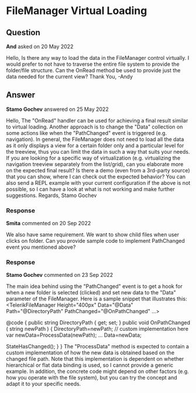 # FileManager Virtual Loading

## Question

**And** asked on 20 May 2022

Hello, Is there any way to load the data in the FileManager control virtually. I would prefer to not have to traverse the entire file system to provide the folder/file structure. Can the OnRead method be used to provide just the data needed for the current view? Thank You, -Andy

## Answer

**Stamo Gochev** answered on 25 May 2022

Hello, The "OnRead" handler can be used for achieving a final result similar to virtual loading. Another approach is to change the "Data" collection on some actions like when the "PathChanged" event is triggered (e.g. navigation). In general, the FileManager does not need to load all the data as it only displays a view for a certain folder only and a particular level for the treeview, thus you can limit the data in such a way that suits your needs. If you are looking for a specific way of virtualization (e.g. virtualizing the navigation treeview separately from the list/grid), can you elaborate more on the expected final result? Is there a demo (even from a 3rd-party source) that you can show, where I can check out the expected behavior? You can also send a REPL example with your current configuration if the above is not possible, so I can have a look at what is not working and make further suggestions. Regards, Stamo Gochev

### Response

**Smita** commented on 20 Sep 2022

We also have same requirement. We want to show child files when user clicks on folder. Can you provide sample code to implement PathChanged event you mentioned above?

### Response

**Stamo Gochev** commented on 23 Sep 2022

The main idea behind using the "PathChanged" event is to get a hook for when a new folder is selected (clicked) and set new data to the "Data" parameter of the FileManager. Here is a sample snippet that illustrates this: <TelerikFileManager Height="400px" Data="@Data" Path="@DirectoryPath" PathChanged="@OnPathChanged" ...>
</TelerikFileManager>

@code { public string DirectoryPath { get; set; } public void OnPathChanged ( string newPath ) {
DirectoryPath=newPath; // custom implementation here var newData=ProcessData(newPath); ... Data=newData;

StateHasChanged();
}
} The "ProcessData" method is expected to contain a custom implementation of how the new data is obtained based on the changed file path. Note that this implementation is dependent on whether hierarchical or flat data binding is used, so I cannot provide a generic example. In addition, the concrete code might depend on other factors (e.g. how you operate with the file system), but you can try the concept and adapt it to your specific needs.
